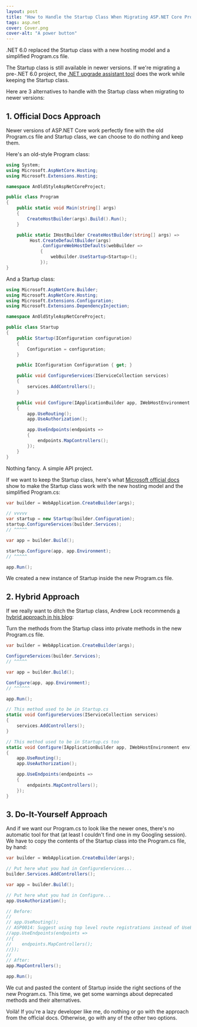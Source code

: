 ```yaml
---
layout: post
title: "How to Handle the Startup Class When Migrating ASP.NET Core Projects"
tags: asp.net
cover: Cover.png
cover-alt: "A power button" 
---
```


.NET 6.0 replaced the Startup class with a new hosting model and a simplified Program.cs file. 

The Startup class is still available in newer versions. If we're migrating a pre-.NET 6.0 project, the [.NET upgrade assistant tool](https://learn.microsoft.com/en-us/dotnet/core/porting/upgrade-assistant-overview) does the work while keeping the Startup class.

Here are 3 alternatives to handle with the Startup class when migrating to newer versions:

## 1. Official Docs Approach

Newer versions of ASP.NET Core work perfectly fine with the old Program.cs file and Startup class, we can choose to do nothing and keep them.

Here's an old-style Program class:

```csharp
using System;
using Microsoft.AspNetCore.Hosting;
using Microsoft.Extensions.Hosting;

namespace AnOldStyleAspNetCoreProject;

public class Program
{
    public static void Main(string[] args)
    {
        CreateHostBuilder(args).Build().Run();
    }

    public static IHostBuilder CreateHostBuilder(string[] args) =>
         Host.CreateDefaultBuilder(args)
             .ConfigureWebHostDefaults(webBuilder =>
             {
                 webBuilder.UseStartup<Startup>();
             });
}
```

And a Startup class:

```csharp
using Microsoft.AspNetCore.Builder;
using Microsoft.AspNetCore.Hosting;
using Microsoft.Extensions.Configuration;
using Microsoft.Extensions.DependencyInjection;

namespace AnOldStyleAspNetCoreProject;

public class Startup
{
    public Startup(IConfiguration configuration)
    {
        Configuration = configuration;
    }

    public IConfiguration Configuration { get; }

    public void ConfigureServices(IServiceCollection services)
    {
        services.AddControllers();
    }

    public void Configure(IApplicationBuilder app, IWebHostEnvironment env)
    {
        app.UseRouting();
        app.UseAuthorization();

        app.UseEndpoints(endpoints =>
        {
            endpoints.MapControllers();
        });
    }
}
```

Nothing fancy. A simple API project.

If we want to keep the Startup class, here's what [Microsoft official docs](https://learn.microsoft.com/en-us/aspnet/core/migration/50-to-60?view=aspnetcore-6.0&tabs=visual-studio#use-startup-with-the-new-minimal-hosting-model) show to make the Startup class work with the new hosting model and the simplified Program.cs:

```csharp
var builder = WebApplication.CreateBuilder(args);

// vvvvv
var startup = new Startup(builder.Configuration);
startup.ConfigureServices(builder.Services);
// ^^^^^

var app = builder.Build();

startup.Configure(app, app.Environment);
// ^^^^^

app.Run();
```

We created a new instance of Startup inside the new Program.cs file.

## 2. Hybrid Approach

If we really want to ditch the Startup class, Andrew Lock recommends [a hybrid approach in his blog](https://andrewlock.net/exploring-dotnet-6-part-12-upgrading-a-dotnet-5-startup-based-app-to-dotnet-6/#option-3-local-methods-in-program-cs):

Turn the methods from the Startup class into private methods in the new Program.cs file.

```csharp
var builder = WebApplication.CreateBuilder(args);

ConfigureServices(builder.Services);
// ^^^^^

var app = builder.Build();

Configure(app, app.Environment);
// ^^^^^^

app.Run();

// This method used to be in Startup.cs
static void ConfigureServices(IServiceCollection services)
{
    services.AddControllers();
}

// This method used to be in Startup.cs too
static void Configure(IApplicationBuilder app, IWebHostEnvironment env)
{
    app.UseRouting();
    app.UseAuthorization();

    app.UseEndpoints(endpoints =>
    {
        endpoints.MapControllers();
    });
}
```

## 3. Do-It-Yourself Approach

And if we want our Program.cs to look like the newer ones, there's no automatic tool for that (at least I couldn't find one in my Googling session). We have to copy the contents of the Startup class into the Program.cs file, by hand:

```csharp
var builder = WebApplication.CreateBuilder(args);

// Put here what you had in ConfigureServices...
builder.Services.AddControllers();

var app = builder.Build();

// Put here what you had in Configure...
app.UseAuthorization();

// Before:
//
// app.UseRouting();
// ASP0014: Suggest using top level route registrations instead of UseEndpoints
//app.UseEndpoints(endpoints =>
//{
//    endpoints.MapControllers();
//});
//
// After:
app.MapControllers();

app.Run();
```

We cut and pasted the content of Startup inside the right sections of the new Program.cs. This time, we get some warnings about deprecated methods and their alternatives.

Voilà! If you're a lazy developer like me, do nothing or go with the approach from the official docs. Otherwise, go with any of the other two options.